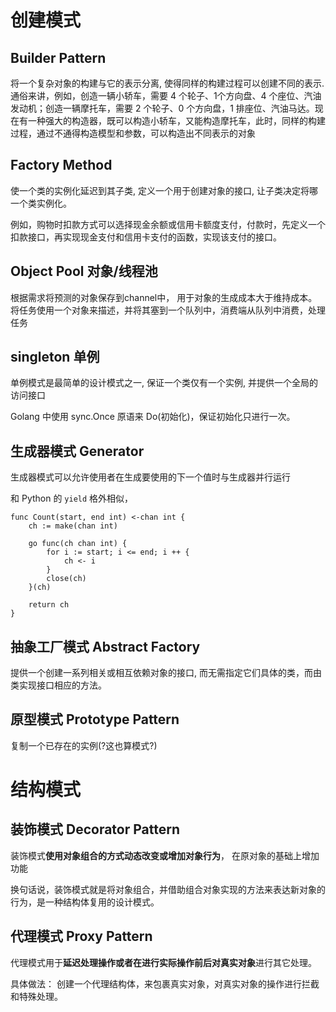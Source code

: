 # 创建模式

## Builder Pattern
将一个复杂对象的构建与它的表示分离, 使得同样的构建过程可以创建不同的表示.
通俗来讲，例如，创造一辆小轿车，需要 4 个轮子、1个方向盘、4 个座位、汽油发动机；创造一辆摩托车，需要 2 个轮子、0 个方向盘，1 排座位、汽油马达。现在有一种强大的构造器，既可以构造小轿车，又能构造摩托车，此时，同样的构建过程，通过不通得构造模型和参数，可以构造出不同表示的对象


## Factory Method
使一个类的实例化延迟到其子类, 定义一个用于创建对象的接口, 让子类决定将哪一个类实例化。

例如，购物时扣款方式可以选择现金余额或信用卡额度支付，付款时，先定义一个扣款接口，再实现现金支付和信用卡支付的函数，实现该支付的接口。

## Object Pool 对象/线程池
根据需求将预测的对象保存到channel中， 用于对象的生成成本大于维持成本。
将任务使用一个对象来描述，并将其塞到一个队列中，消费端从队列中消费，处理任务


## singleton 单例
单例模式是最简单的设计模式之一, 保证一个类仅有一个实例, 并提供一个全局的访问接口

Golang 中使用 sync.Once 原语来 Do(初始化)，保证初始化只进行一次。



## 生成器模式 Generator
生成器模式可以允许使用者在生成要使用的下一个值时与生成器并行运行

和 Python 的 `yield` 格外相似，  
```
func Count(start, end int) <-chan int {
	ch := make(chan int)

	go func(ch chan int) {
		for i := start; i <= end; i ++ {
			ch <- i
		}
		close(ch)
	}(ch)

	return ch
}
```

## 抽象工厂模式 Abstract Factory

提供一个创建一系列相关或相互依赖对象的接口, 而无需指定它们具体的类，而由类实现接口相应的方法。


## 原型模式 Prototype Pattern

复制一个已存在的实例(?这也算模式?)

# 结构模式

## 装饰模式 Decorator Pattern

装饰模式**使用对象组合的方式动态改变或增加对象行为**， 在原对象的基础上增加功能

换句话说，装饰模式就是将对象组合，并借助组合对象实现的方法来表达新对象的行为，是一种结构体复用的设计模式。


## 代理模式 Proxy Pattern

代理模式用于**延迟处理操作或者在进行实际操作前后对真实对象**进行其它处理。

具体做法：
创建一个代理结构体，来包裹真实对象，对真实对象的操作进行拦截和特殊处理。

## 


